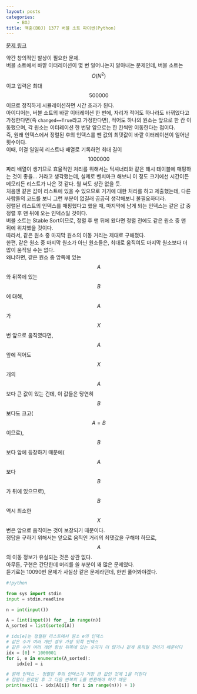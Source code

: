 ```yaml
---
layout: posts
categories:
    - BOJ
title: 백준(BOJ) 1377 버블 소트 파이썬(Python)
---
```


[문제 링크](https://www.acmicpc.net/problem/1377)

약간 창의적인 발상이 필요한 문제.  
버블 소트에서 바깥 이터레이션이 몇 번 일어나는지 알아내는 문제인데, 버블 소트는 $$O(N^2)$$이고 입력은 최대 $$500000$$이므로 정직하게 시뮬레이션하면 시간 초과가 된다.  
아이디어는, 버블 소트의 바깥 이터레이션 한 번에, 자리가 적어도 하나라도 바뀌었다고 가정한다면(즉 `changed==True`라고 가정한다면), 적어도 하나의 원소는 앞으로 한 칸 이동했으며, 각 원소는 이터레이션 한 번당 앞으로는 한 칸씩만 이동한다는 점이다.  
즉, 원래 인덱스에서 정렬된 후의 인덱스를 뺀 값의 최댓값이 바깥 이터레이션이 일어난 횟수이다.  
이때, 이걸 일일히 리스트나 배열로 기록하면 최대 길이 $$1000000$$짜리 배열이 생기므로 효율적인 처리를 위해서는 딕셔너리와 같은 해시 테이블에 매핑하는 것이 좋을... 거라고 생각했는데, 실제로 벤치마크 해보니 이 정도 크기에선 시간이든 메모리든 리스트가 나은 것 같다. 뭘 써도 상관 없을 듯.  
처음엔 같은 값이 리스트에 있을 수 있으므로 거기에 대한 처리를 하고 제출했는데, 다른 사람들의 코드를 보니 그런 부분이 없길래 곰곰히 생각해보니 불필요하더라.  
정렬된 리스트의 인덱스를 매핑했다고 했을 때, 마지막에 남게 되는 인덱스는 같은 값 중 정렬 후 맨 뒤에 오는 인덱스일 것이다.  
버블 소트는 Stable Sort이므로, 정렬 후 맨 뒤에 왔다면 정렬 전에도 같은 원소 중 맨 뒤에 위치했을 것이다.  
따라서, 같은 원소 중 마지막 원소의 이동 거리는 제대로 구해졌다.  
한편, 같은 원소 중 마지막 원소가 아닌 원소들은, 최대로 움직여도 마지막 원소보다 더 많이 움직일 수는 없다.  
왜냐하면, 같은 원소 중 앞쪽에 있는 $$A$$와 뒤쪽에 있는 $$B$$에 대해, $$A$$가 $$X$$번 앞으로 움직였다면, $$A$$ 앞에 적어도 $$X$$개의 $$A$$보다 큰 값이 있는 건데, 이 값들은 당연히 $$B$$보다도 크고($$A = B$$이므로), $$B$$보다 앞에 등장하기 때문에($$A$$보다 $$B$$가 뒤에 있으므로), $$B$$ 역시 최소한 $$X$$번은 앞으로 움직이는 것이 보장되기 때문이다.  
정답을 구하기 위해서는 앞으로 움직인 거리의 최댓값을 구해야 하므로, $$A$$의 이동 정보가 유실되는 것은 상관 없다.  
아무튼, 구현은 간단한데 머리를 쓸 부분이 꽤 많은 문제였다.  
듣기로는 10090번 문제가 사실상 같은 문제라던데, 한번 풀어봐야겠다.  


```python
#!python

from sys import stdin
input = stdin.readline

n = int(input())

A = [int(input()) for _ in range(n)]
A_sorted = list(sorted(A))

# idx[e]는 정렬된 리스트에서 원소 e의 인덱스
# 같은 수가 여러 개인 경우 가장 뒤쪽 인덱스
# 같은 수가 여러 개면 항상 뒤쪽에 있는 숫자가 더 많거나 같게 움직일 것이기 때문이다
idx = [0] * 1000001
for i, e in enumerate(A_sorted):
    idx[e] = i

# 원래 인덱스 - 정렬된 후의 인덱스가 가장 큰 값인 것에 1을 더한다
# 정렬이 완료된 후 그 다음 반복의 i를 반환해야 하기 때문
print(max((i - idx[A[i]] for i in range(n))) + 1)

```
